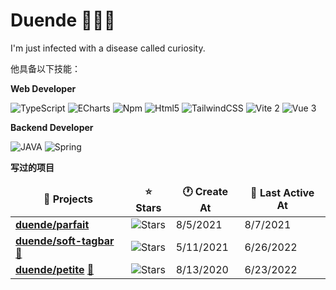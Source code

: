 # Duende 🧑🏻‍💻 

I'm just infected with a disease called curiosity.

他具备以下技能：

**Web Developer**

<p>
  <img alt="TypeScript"
    src="https://img.shields.io/badge/-TypeScript-007ACC?style=flat-square&logo=typescript&logoColor=white" />
  <img alt="ECharts"
    src="https://img.shields.io/badge/-GraphQL-E10098?style=flat-square&logo=graphql&logoColor=white" />
  <img alt="Npm" src="https://img.shields.io/badge/-NPM-CB3837?style=flat-square&logo=npm&logoColor=white" />
  <img alt="Html5" src="https://img.shields.io/badge/-HTML5-E34F26?style=flat-square&logo=html5&logoColor=white" />
  <img alt="TailwindCSS"
      src="https://img.shields.io/badge/-tailwindcss-50B3D0?style=flat-square&logo=tailwindcss&logoColor=white" />
  <img alt="Vite 2" src="https://img.shields.io/badge/-Vite-81A3F9?style=flat-square&logo=vite&logoColor=white" />
  <img alt="Vue 3" src="https://img.shields.io/badge/-Vue-5BA17F?style=flat-square&logo=vue.js&logoColor=white" />

</p>

**Backend Developer**

<p>
  <img alt="JAVA" src="https://img.shields.io/badge/-NestJS-ea2845?style=flat-square&logo=nestjs&logoColor=white" />
  <img alt="Spring" src="https://img.shields.io/badge/-NestJS-ea2845?style=flat-square&logo=nestjs&logoColor=white" />
</p>

**写过的项目**

<table><thead align=center><tr border: none;><td><b>🎁 Projects</b></td><td><b>⭐ Stars</b></td><td><b>🕐 Create At</b></td><td><b>📅 Last Active At</b></td></tr></thead><tbody><tr><td><a href=https://github.com/Innei/pageproxy target=_blank><b>duende/parfait</b></a></td><td><img alt=Stars src="https://img.shields.io/github/stars/Innei/pageproxy?style=flat-square&labelColor=343b41"></td><td>8/5/2021</td><td>8/7/2021</td></tr><tr><td><a href=https://github.com/Innei/shuffle-article target=_blank><b>duende/soft-tagbar</b></a> <a href=https://innei.github.io/shuffle-article/ target=_blank>🔗</a></td><td><img alt=Stars src="https://img.shields.io/github/stars/Innei/shuffle-article?style=flat-square&labelColor=343b41"></td><td>5/11/2021</td><td>6/26/2022</td></tr><tr><td><a href=https://github.com/Innei/animate-uri target=_blank><b>duende/petite</b></a> <a href=https://innei.github.io/animate-uri/ target=_blank>🔗</a></td><td><img alt=Stars src="https://img.shields.io/github/stars/Innei/animate-uri?style=flat-square&labelColor=343b41"></td><td>8/13/2020</td><td>6/23/2022</td></tr></tbody></table>





